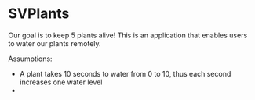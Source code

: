 # SVPlants

Our goal is to keep 5 plants alive! This is an application that enables users to water our plants remotely.

Assumptions:
- A plant takes 10 seconds to water from 0 to 10, thus each second increases one water level
- 
